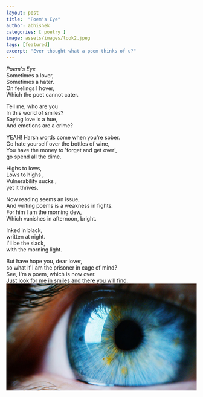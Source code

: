 ```yaml
---
layout: post
title:  "Poem's Eye"
author: abhishek
categories: [ poetry ]
image: assets/images/look2.jpeg
tags: [featured]
excerpt: "Ever thought what a poem thinks of u?"
---
```


*Poem's Eye*  
Sometimes a lover,  
Sometimes a hater.  
On feelings I hover,  
Which the poet cannot cater.  

Tell me, who are you  
In this world of smiles?  
Saying love is a hue,  
And emotions are a crime?

YEAH! Harsh words come when you're sober.  
Go hate yourself over the bottles of wine,    
You have the money to 'forget and get over',  
go spend all the dime.    

Highs to lows,  
Lows to highs ,  
Vulnerability  sucks ,  
yet it thrives.  

Now reading seems an issue,  
And writing poems is a weakness in fights.  
For him I am the morning dew,  
Which vanishes in afternoon, bright.  

Inked in black,  
written at night.  
I'll be the slack,  
with the morning light.      

But have hope you, dear lover,   
so what if I am the prisoner in cage of mind?  
See, I'm a poem, which is now over.    
Just look for me in smiles and there you will find.  
![Poem's eye!](/assets/images/look.jpg "poem's eye")
